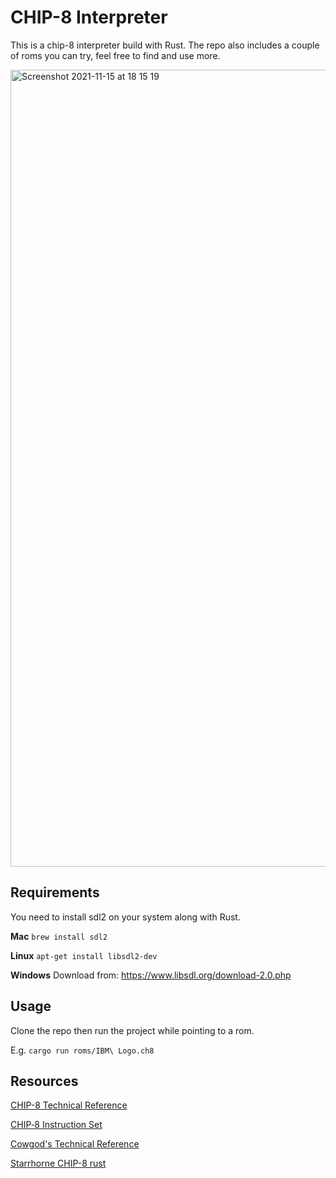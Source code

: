 # CHIP-8 Interpreter

This is a chip-8 interpreter build with Rust. The repo also includes a couple of roms you can try, feel free to find and use more.

<img width="1275" alt="Screenshot 2021-11-15 at 18 15 19" src="https://user-images.githubusercontent.com/54840294/141833345-46df9062-4ea1-4b69-a91d-293479d5fc4c.png">

## Requirements
You need to install sdl2 on your system along with Rust.

**Mac**
`brew install sdl2`

**Linux**
`apt-get install libsdl2-dev`

**Windows**
Download from: https://www.libsdl.org/download-2.0.php

## Usage

Clone the repo then run the project while pointing to a rom.

E.g. `cargo run roms/IBM\ Logo.ch8`

## Resources

[CHIP-8 Technical Reference](https://github.com/mattmikolay/chip-8/wiki/CHIP%E2%80%908-Technical-Reference#storage-in-memory)

[CHIP‐8 Instruction Set](https://github.com/mattmikolay/chip-8/wiki/CHIP%E2%80%908-Instruction-Set)

[Cowgod's Technical Reference](http://devernay.free.fr/hacks/chip8/C8TECH10.HTM#3.1)

[Starrhorne CHIP-8 rust](https://github.com/starrhorne/chip8-rust)
